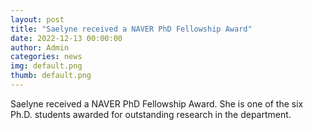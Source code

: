 ```yaml
---
layout: post
title: "Saelyne received a NAVER PhD Fellowship Award"
date: 2022-12-13 00:00:00
author: Admin
categories: news
img: default.png
thumb: default.png
---
```


Saelyne received a NAVER PhD Fellowship Award. She is one of the six Ph.D. students awarded for outstanding research in the department.